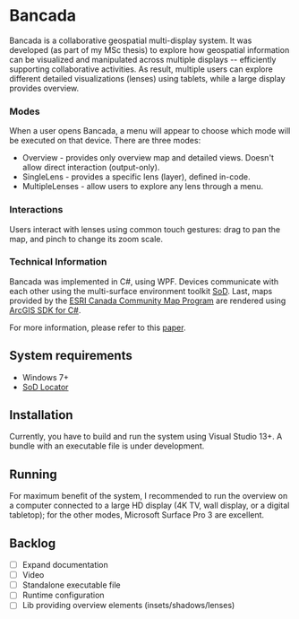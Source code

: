 # Bancada
Bancada is a collaborative geospatial multi-display system. It was developed (as part of my MSc thesis) to explore how geospatial information can be visualized and manipulated across multiple displays -- efficiently supporting collaborative activities. As result, multiple users can explore different detailed visualizations (lenses) using tablets, while a large display provides overview.

### Modes
When a user opens Bancada, a menu will appear to choose which mode will be executed on that device. There are three modes:
* Overview - provides only overview map and detailed views. Doesn't allow direct interaction (output-only).
* SingleLens - provides a specific lens (layer), defined in-code.
* MultipleLenses - allow users to explore any lens through a menu.

### Interactions
Users interact with lenses using common touch gestures: drag to pan the map, and pinch to change its zoom scale.

### Technical Information
Bancada was implemented in C#, using WPF. Devices communicate with each other using the multi-surface environment toolkit [SoD](http://sodtoolkit.com). Last, maps provided by the [ESRI Canada Community Map Program](http://maps.esri.ca) are rendered using [ArcGIS SDK for C#](https://developers.arcgis.com/net/).

For more information, please refer to this [paper](https://dl.dropboxusercontent.com/u/961825/ase/Bancada-CMiS-ITS-2014.pdf).

## System requirements
* Windows 7+
* [SoD Locator](https://github.com/ase-lab/SoD_Locator_SS)

## Installation
Currently, you have to build and run the system using Visual Studio 13+. A bundle with an executable file is under development.

## Running
For maximum benefit of the system, I recommended to run the overview on a computer connected to a large HD display (4K TV, wall display, or a digital tabletop); for the other modes, Microsoft Surface Pro 3 are excellent.

## Backlog
- [ ] Expand documentation
- [ ] Video
- [ ] Standalone executable file
- [ ] Runtime configuration
- [ ] Lib providing overview elements (insets/shadows/lenses)
